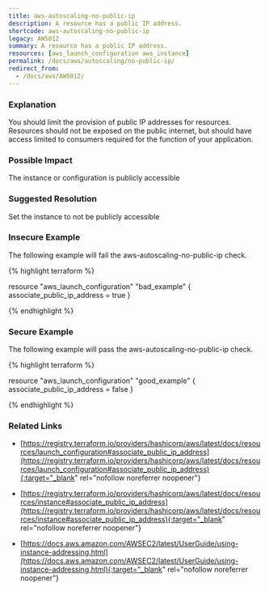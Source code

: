 ```yaml
---
title: aws-autoscaling-no-public-ip
description: A resource has a public IP address.
shortcode: aws-autoscaling-no-public-ip
legacy: AWS012
summary: A resource has a public IP address. 
resources: [aws_launch_configuration aws_instance] 
permalink: /docs/aws/autoscaling/no-public-ip/
redirect_from: 
  - /docs/aws/AWS012/
---
```


### Explanation


You should limit the provision of public IP addresses for resources. Resources should not be exposed on the public internet, but should have access limited to consumers required for the function of your application. 


### Possible Impact
The instance or configuration is publicly accessible

### Suggested Resolution
Set the instance to not be publicly accessible


### Insecure Example

The following example will fail the aws-autoscaling-no-public-ip check.

{% highlight terraform %}

resource "aws_launch_configuration" "bad_example" {
	associate_public_ip_address = true
}

{% endhighlight %}



### Secure Example

The following example will pass the aws-autoscaling-no-public-ip check.

{% highlight terraform %}

resource "aws_launch_configuration" "good_example" {
	associate_public_ip_address = false
}

{% endhighlight %}



### Related Links


- [https://registry.terraform.io/providers/hashicorp/aws/latest/docs/resources/launch_configuration#associate_public_ip_address](https://registry.terraform.io/providers/hashicorp/aws/latest/docs/resources/launch_configuration#associate_public_ip_address){:target="_blank" rel="nofollow noreferrer noopener"}

- [https://registry.terraform.io/providers/hashicorp/aws/latest/docs/resources/instance#associate_public_ip_address](https://registry.terraform.io/providers/hashicorp/aws/latest/docs/resources/instance#associate_public_ip_address){:target="_blank" rel="nofollow noreferrer noopener"}

- [https://docs.aws.amazon.com/AWSEC2/latest/UserGuide/using-instance-addressing.html](https://docs.aws.amazon.com/AWSEC2/latest/UserGuide/using-instance-addressing.html){:target="_blank" rel="nofollow noreferrer noopener"}


